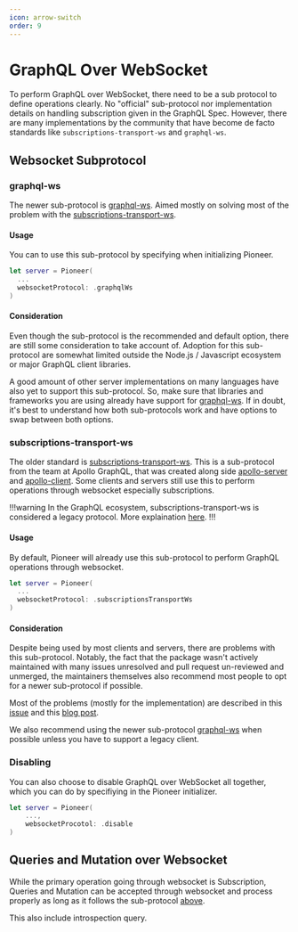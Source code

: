 ```yaml
---
icon: arrow-switch
order: 9
---
```


# GraphQL Over WebSocket

To perform GraphQL over WebSocket, there need to be a sub protocol to define operations clearly. No "official" sub-protocol nor implementation details on handling subscription given in the GraphQL Spec. However, there are many implementations by the community that have become de facto standards like `subscriptions-transport-ws` and `graphql-ws`.

## Websocket Subprotocol

### graphql-ws

The newer sub-protocol is [graphql-ws](https://github.com/enisdenjo/graphql-ws). Aimed mostly on solving most of the problem with the [subscriptions-transport-ws](#subscriptions-transport-ws).

#### Usage

You can to use this sub-protocol by specifying when initializing Pioneer.

```swift #3
let server = Pioneer(
  ...
  websocketProtocol: .graphqlWs
)
```

#### Consideration

Even though the sub-protocol is the recommended and default option, there are still some consideration to take account of. Adoption for this sub-protocol are somewhat limited outside the Node.js / Javascript ecosystem or major GraphQL client libraries.

A good amount of other server implementations on many languages have also yet to support this sub-protocol. So, make sure that libraries and frameworks you are using already have support for [graphql-ws](https://github.com/enisdenjo/graphql-ws). If in doubt, it's best to understand how both sub-protocols work and have options to swap between both options.

### subscriptions-transport-ws

The older standard is [subscriptions-transport-ws](https://github.com/apollographql/subscriptions-transport-ws). This is a sub-protocol from the team at Apollo GraphQL, that was created along side [apollo-server](https://github.com/apollographql/apollo-server) and [apollo-client](https://github.com/apollographql/apollo-client). Some clients and servers still use this to perform operations through websocket especially subscriptions.

!!!warning
In the GraphQL ecosystem, subscriptions-transport-ws is considered a legacy protocol. More explaination [here](#consideration).
!!!

#### Usage

By default, Pioneer will already use this sub-protocol to perform GraphQL operations through websocket.

```swift #3
let server = Pioneer(
  ...
  websocketProtocol: .subscriptionsTransportWs
)
```

#### Consideration

Despite being used by most clients and servers, there are problems with this sub-protocol. Notably, the fact that the package wasn't actively maintained with many issues unresolved and pull request un-reviewed and unmerged, the maintainers themselves also recommend most people to opt for a newer sub-protocol if possible.

Most of the problems (mostly for the implementation) are described in this [issue](https://github.com/enisdenjo/graphql-ws/issues/3) and this [blog post](https://the-guild.dev/blog/graphql-over-websockets).

We also recommend using the newer sub-protocol [graphql-ws](#graphql-ws) when possible unless you have to support a legacy client.

### Disabling

You can also choose to disable GraphQL over WebSocket all together, which you can do by specifiying in the Pioneer initializer.

```swift #3
let server = Pioneer(
    ...,
    websocketProcotol: .disable
)
```

## Queries and Mutation over Websocket

While the primary operation going through websocket is Subscription, Queries and Mutation can be accepted through websocket and process properly as long as it follows the sub-protocol [above](#websocket-subprotocol).

This also include introspection query.
